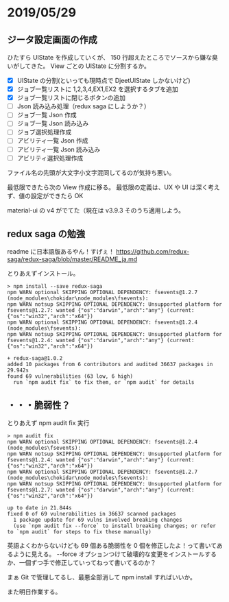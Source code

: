 # 2019/05/29

## ジータ設定画面の作成

ひたすら UIState を作成していくが、
150 行超えたところでソースから嫌な臭いがしてきた。
View ごとの UIState に分割するか。

- [x] UIState の分割(といっても現時点で DjeetUIState しかないけど)
- [x] ジョブ一覧リストに 1,2,3,4,EX1,EX2 を選択するタブを追加
- [x] ジョブ一覧リストに閉じるボタンの追加
- [ ] Json 読み込み処理（redux saga にしようか？）
- [ ] ジョブ一覧 Json 作成
- [ ] ジョブ一覧 Json 読み込み
- [ ] ジョブ選択処理作成
- [ ] アビリティ一覧 Json 作成
- [ ] アビリティ一覧 Json 読み込み
- [ ] アビリティ選択処理作成

ファイル名の先頭が大文字小文字混同してるのが気持ち悪い。

最低限できたら次の View 作成に移る。
最低限の定義は、UX や UI は深く考えず、値の設定ができたら OK

material-ui の v4 がでてた（現在は v3.9.3
そのうち適用しよう。

## redux saga の勉強

readme に日本語版あるやん！すげぇ！
<https://github.com/redux-saga/redux-saga/blob/master/README_ja.md>

とりあえずインストール。

```console
> npm install --save redux-saga
npm WARN optional SKIPPING OPTIONAL DEPENDENCY: fsevents@1.2.7 (node_modules\chokidar\node_modules\fsevents):
npm WARN notsup SKIPPING OPTIONAL DEPENDENCY: Unsupported platform for fsevents@1.2.7: wanted {"os":"darwin","arch":"any"} (current: {"os":"win32","arch":"x64"})
npm WARN optional SKIPPING OPTIONAL DEPENDENCY: fsevents@1.2.4 (node_modules\fsevents):
npm WARN notsup SKIPPING OPTIONAL DEPENDENCY: Unsupported platform for fsevents@1.2.4: wanted {"os":"darwin","arch":"any"} (current: {"os":"win32","arch":"x64"})

+ redux-saga@1.0.2
added 10 packages from 6 contributors and audited 36637 packages in 29.942s
found 69 vulnerabilities (63 low, 6 high)
  run `npm audit fix` to fix them, or `npm audit` for details
```

## ・・・脆弱性？

とりあえず npm audit fix 実行

```consle
> npm audit fix
npm WARN optional SKIPPING OPTIONAL DEPENDENCY: fsevents@1.2.4 (node_modules\fsevents):
npm WARN notsup SKIPPING OPTIONAL DEPENDENCY: Unsupported platform for fsevents@1.2.4: wanted {"os":"darwin","arch":"any"} (current: {"os":"win32","arch":"x64"})
npm WARN optional SKIPPING OPTIONAL DEPENDENCY: fsevents@1.2.7 (node_modules\chokidar\node_modules\fsevents):
npm WARN notsup SKIPPING OPTIONAL DEPENDENCY: Unsupported platform for fsevents@1.2.7: wanted {"os":"darwin","arch":"any"} (current: {"os":"win32","arch":"x64"})

up to date in 21.844s
fixed 0 of 69 vulnerabilities in 36637 scanned packages
  1 package update for 69 vulns involved breaking changes
  (use `npm audit fix --force` to install breaking changes; or refer to `npm audit` for steps to fix these manually)
```

英語よくわからないけども 69 個ある脆弱性を 0 個を修正したよ！って書いてあるように見える。
--force オプションつけて破壊的な変更をインストールするか、一個ずつ手で修正していってねって書いてるのか？

まぁ Git で管理してるし、最悪全部消して npm install すればいいか。

また明日作業する。
